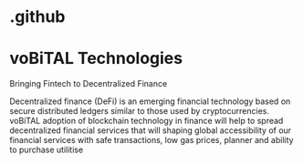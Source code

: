 # .github
# voBiTAL Technologies
 
 
 Bringing Fintech to Decentralized Finance
 
Decentralized finance (DeFi) is an emerging financial technology based on secure distributed ledgers similar to those used by cryptocurrencies. 
voBiTAL adoption of blockchain technology in finance will help to spread decentralized financial services that will shaping global accessibility of our financial services with safe transactions, low gas prices, planner and ability to purchase utilitise 

